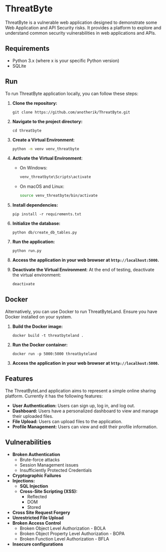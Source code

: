 # ThreatByte

ThreatByte is a vulnerable web application designed to demonstrate some Web Application and API Security risks. It provides a platform to explore and understand common security vulnerabilities in web applications and APIs.

## Requirements

 - Python 3.x (where x is your specific Python version)
 - SQLite

## Run

To run ThreatByte application locally, you can follow these steps:

1. **Clone the repository:**

   ```
   git clone https://github.com/anotherik/ThreatByte.git
   ```

2. **Navigate to the project directory:**

   ```
   cd threatbyte
   ```

3. **Create a Virtual Environment**:
    ```bash
    python -m venv venv_threatbyte
    ```

4. **Activate the Virtual Environment**:
    - On Windows:
        ```bash
        venv_threatbyte\Scripts\activate
        ```
    - On macOS and Linux:
        ```bash
        source venv_threatbyte/bin/activate
        ```
        
5. **Install dependencies:**

   ```
   pip install -r requirements.txt
   ```

6. **Initialize the database:**

   ```
   python db/create_db_tables.py
   ```

7. **Run the application:**

   ```
   python run.py
   ```

8. **Access the application in your web browser at `http://localhost:5000`.**

9. **Deactivate the Virtual Environment**:
    At the end of testing, deactivate the virtual environment:
    ```bash
    deactivate
    ```

## Docker

Alternatively, you can use Docker to run ThreatByteLand. Ensure you have Docker installed on your system.

1. **Build the Docker image:**

   ```
   docker build -t threatbyteland .
   ```

2. **Run the Docker container:**

   ```
   docker run -p 5000:5000 threatbyteland
   ```

3. **Access the application in your web browser at `http://localhost:5000`.**

## Features

The ThreatByteLand application aims to represent a simple online sharing platform. Currently it has the following features:

- **User Authentication:** Users can sign up, log in, and log out.
- **Dashboard:** Users have a personalized dashboard to view and manage their uploaded files.
- **File Upload:** Users can upload files to the application.
- **Profile Management:** Users can view and edit their profile information.

## Vulnerabilities

- **Broken Authentication**
  - Brute-force attacks
  - Session Management issues
  - Insufficiently Protected Credentials
- **Cryptographic Failures**
- **Injections:**
  - **SQL Injection**
  - **Cross-Site Scripting (XSS):**
    - Reflected
    - DOM
    - Stored 
- **Cross Site Request Forgery**
- **Unrestricted File Upload**
- **Broken Access Control**
  - Broken Object Level Authorization - BOLA
  - Broken Object Property Level Authorization - BOPA
  - Broken Function Level Authorization - BFLA
- **Insecure configurations**


